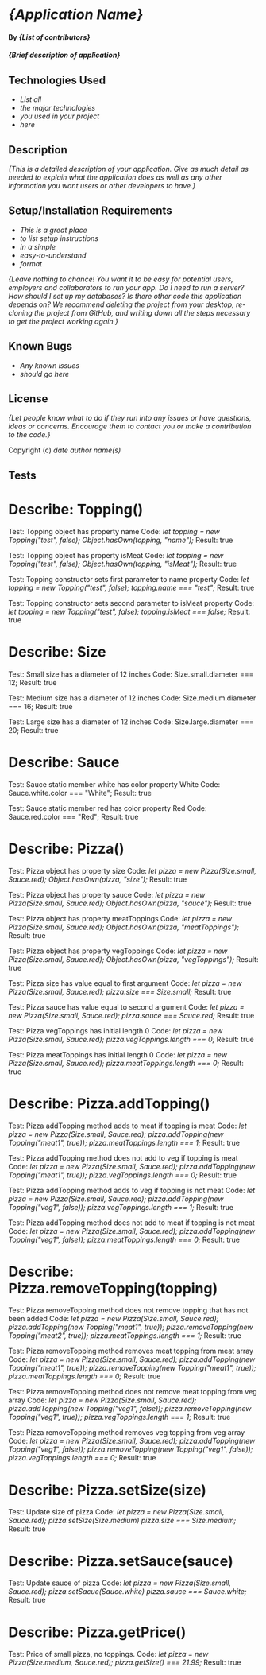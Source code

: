 # _{Application Name}_

#### By _**{List of contributors}**_

#### _{Brief description of application}_

## Technologies Used

* _List all_
* _the major technologies_
* _you used in your project_
* _here_

## Description

_{This is a detailed description of your application. Give as much detail as needed to explain what the application does as well as any other information you want users or other developers to have.}_

## Setup/Installation Requirements

* _This is a great place_
* _to list setup instructions_
* _in a simple_
* _easy-to-understand_
* _format_

_{Leave nothing to chance! You want it to be easy for potential users, employers and collaborators to run your app. Do I need to run a server? How should I set up my databases? Is there other code this application depends on? We recommend deleting the project from your desktop, re-cloning the project from GitHub, and writing down all the steps necessary to get the project working again.}_

## Known Bugs

* _Any known issues_
* _should go here_

## License

_{Let people know what to do if they run into any issues or have questions, ideas or concerns.  Encourage them to contact you or make a contribution to the code.}_

Copyright (c) _date_ _author name(s)_


## Tests

# Describe: Topping()

Test: Topping object has property name
Code: 
_let topping = new Topping("test", false);_
_Object.hasOwn(topping, "name");_
Result: true

Test: Topping object has property isMeat
Code: 
_let topping = new Topping("test", false);_
_Object.hasOwn(topping, "isMeat");_
Result: true

Test: Topping constructor sets first parameter to name property
Code: 
_let topping = new Topping("test", false);_
_topping.name === "test";_
Result: true

Test: Topping constructor sets second parameter to isMeat property
Code: 
_let topping = new Topping("test", false);_
_topping.isMeat === false;_
Result: true


# Describe: Size

Test: Small size has a diameter of 12 inches
Code: Size.small.diameter === 12;
Result: true

Test: Medium size has a diameter of 12 inches
Code: Size.medium.diameter === 16;
Result: true

Test: Large size has a diameter of 12 inches
Code: Size.large.diameter === 20;
Result: true


# Describe: Sauce

Test: Sauce static member white has color property White
Code: Sauce.white.color === "White";
Result: true

Test: Sauce static member red has color property Red
Code: Sauce.red.color === "Red";
Result: true


# Describe: Pizza()

Test: Pizza object has property size
Code: 
_let pizza = new Pizza(Size.small, Sauce.red);_
_Object.hasOwn(pizza, "size");_
Result: true

Test: Pizza object has property sauce
Code: 
_let pizza = new Pizza(Size.small, Sauce.red);_
_Object.hasOwn(pizza, "sauce");_
Result: true

Test: Pizza object has property meatToppings
Code: 
_let pizza = new Pizza(Size.small, Sauce.red);_
_Object.hasOwn(pizza, "meatToppings");_
Result: true

Test: Pizza object has property vegToppings
Code: 
_let pizza = new Pizza(Size.small, Sauce.red);_
_Object.hasOwn(pizza, "vegToppings");_
Result: true

Test: Pizza size has value equal to first argument
Code: 
_let pizza = new Pizza(Size.small, Sauce.red);_
_pizza.size === Size.small;_
Result: true

Test: Pizza sauce has value equal to second argument
Code: 
_let pizza = new Pizza(Size.small, Sauce.red);_
_pizza.sauce === Sauce.red;_
Result: true

Test: Pizza vegToppings has initial length 0
Code: 
_let pizza = new Pizza(Size.small, Sauce.red);_
_pizza.vegToppings.length === 0;_
Result: true

Test: Pizza meatToppings has initial length 0
Code: 
_let pizza = new Pizza(Size.small, Sauce.red);_
_pizza.meatToppings.length === 0;_
Result: true


# Describe: Pizza.addTopping()

Test: Pizza addTopping method adds to meat if topping is meat
Code: 
_let pizza = new Pizza(Size.small, Sauce.red);_
_pizza.addTopping(new Topping("meat1", true));_
_pizza.meatToppings.length === 1;_
Result: true

Test: Pizza addTopping method does not add to veg if topping is meat
Code: 
_let pizza = new Pizza(Size.small, Sauce.red);_
_pizza.addTopping(new Topping("meat1", true));_
_pizza.vegToppings.length === 0;_
Result: true

Test: Pizza addTopping method adds to veg if topping is not meat
Code: 
_let pizza = new Pizza(Size.small, Sauce.red);_
_pizza.addTopping(new Topping("veg1", false));_
_pizza.vegToppings.length === 1;_
Result: true

Test: Pizza addTopping method does not add to meat if topping is not meat
Code: 
_let pizza = new Pizza(Size.small, Sauce.red);_
_pizza.addTopping(new Topping("veg1", false));_
_pizza.meatToppings.length === 0;_
Result: true


# Describe: Pizza.removeTopping(topping)

Test: Pizza removeTopping method does not remove topping that has not been added
Code: 
_let pizza = new Pizza(Size.small, Sauce.red);_
_pizza.addTopping(new Topping("meat1", true));_
_pizza.removeTopping(new Topping("meat2", true));_
_pizza.meatToppings.length === 1;_
Result: true

Test: Pizza removeTopping method removes meat topping from meat array 
Code: 
_let pizza = new Pizza(Size.small, Sauce.red);_
_pizza.addTopping(new Topping("meat1", true));_
_pizza.removeTopping(new Topping("meat1", true));_
_pizza.meatToppings.length === 0;_
Result: true

Test: Pizza removeTopping method does not remove meat topping from veg array 
Code: 
_let pizza = new Pizza(Size.small, Sauce.red);_
_pizza.addTopping(new Topping("veg1", false));_
_pizza.removeTopping(new Topping("veg1", true));_
_pizza.vegToppings.length === 1;_
Result: true

Test: Pizza removeTopping method removes veg topping from veg array 
Code: 
_let pizza = new Pizza(Size.small, Sauce.red);_
_pizza.addTopping(new Topping("veg1", false));_
_pizza.removeTopping(new Topping("veg1", false));_
_pizza.vegToppings.length === 0;_
Result: true


# Describe: Pizza.setSize(size)

Test: Update size of pizza
Code: 
_let pizza = new Pizza(Size.small, Sauce.red);_
_pizza.setSize(Size.medium)_
_pizza.size === Size.medium;_
Result: true


# Describe: Pizza.setSauce(sauce)

Test: Update sauce of pizza
Code: 
_let pizza = new Pizza(Size.small, Sauce.red);_
_pizza.setSacue(Sauce.white)_
_pizza.sauce === Sauce.white;_
Result: true

# Describe: Pizza.getPrice()

Test: Price of small pizza, no toppings.
Code:
_let pizza = new Pizza(Size.medium, Sauce.red);_
_pizza.getSize() === 21.99;_
Result: true
